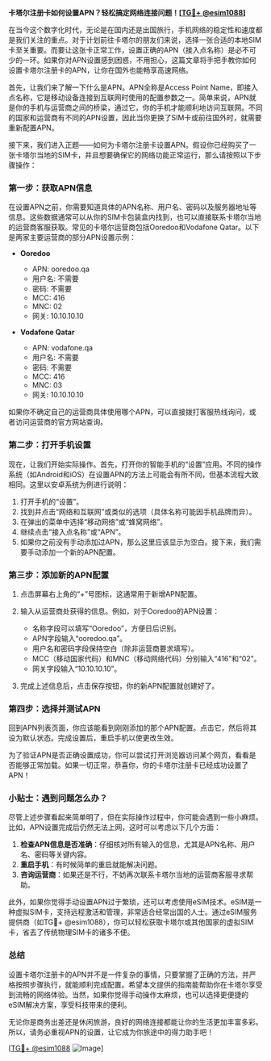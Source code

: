 **卡塔尔注册卡如何设置APN？轻松搞定网络连接问题！[[TG💪+ @esim1088](https://t.me/s/esim1088)]**

在当今这个数字化时代，无论是在国内还是出国旅行，手机网络的稳定性和速度都是我们关注的重点。对于计划前往卡塔尔的朋友们来说，选择一张合适的本地SIM卡至关重要。而要让这张卡正常工作，设置正确的APN（接入点名称）是必不可少的一环。如果你对APN设置感到困惑，不用担心，这篇文章将手把手教你如何设置卡塔尔注册卡的APN，让你在国外也能畅享高速网络。

首先，让我们来了解一下什么是APN。APN全称是Access Point Name，即接入点名称，它是移动设备连接到互联网时使用的配置参数之一。简单来说，APN就是你的手机与运营商之间的桥梁，通过它，你的手机才能顺利地访问互联网。不同的国家和运营商有不同的APN设置，因此当你更换了SIM卡或前往国外时，就需要重新配置APN。

接下来，我们进入正题——如何为卡塔尔注册卡设置APN。假设你已经购买了一张卡塔尔当地的SIM卡，并且想要确保它的网络功能正常运行，那么请按照以下步骤操作：

### 第一步：获取APN信息

在设置APN之前，你需要知道具体的APN名称、用户名、密码以及服务器地址等信息。这些数据通常可以从你的SIM卡包装盒内找到，也可以直接联系卡塔尔当地的运营商客服获取。常见的卡塔尔运营商包括Ooredoo和Vodafone Qatar。以下是两家主要运营商的部分APN设置示例：

- **Ooredoo**
  - APN: ooredoo.qa
  - 用户名: 不需要
  - 密码: 不需要
  - MCC: 416
  - MNC: 02
  - 网关: 10.10.10.10

- **Vodafone Qatar**
  - APN: vodafone.qa
  - 用户名: 不需要
  - 密码: 不需要
  - MCC: 416
  - MNC: 03
  - 网关: 10.10.10.10

如果你不确定自己的运营商具体使用哪个APN，可以直接拨打客服热线询问，或者访问运营商的官方网站查询。

### 第二步：打开手机设置

现在，让我们开始实际操作。首先，打开你的智能手机的“设置”应用。不同的操作系统（如Android和iOS）在设置APN的方法上可能会有所不同，但基本流程大致相同。这里以安卓系统为例进行说明：

1. 打开手机的“设置”。
2. 找到并点击“网络和互联网”或类似的选项（具体名称可能因手机品牌而异）。
3. 在弹出的菜单中选择“移动网络”或“蜂窝网络”。
4. 继续点击“接入点名称”或“APN”。
5. 如果你之前没有手动添加过APN，那么这里应该显示为空白。接下来，我们需要手动添加一个新的APN配置。

### 第三步：添加新的APN配置

1. 点击屏幕右上角的“+”号图标，这通常用于新增APN配置。
2. 输入从运营商处获得的信息。例如，对于Ooredoo的APN设置：
   - 名称字段可以填写“Ooredoo”，方便日后识别。
   - APN字段输入“ooredoo.qa”。
   - 用户名和密码字段保持空白（除非运营商要求填写）。
   - MCC（移动国家代码）和MNC（移动网络代码）分别输入“416”和“02”。
   - 网关字段输入“10.10.10.10”。

3. 完成上述信息后，点击保存按钮，你的新APN配置就创建好了。

### 第四步：选择并测试APN

回到APN列表页面，你应该能看到刚刚添加的那个APN配置。点击它，然后将其设为默认状态。完成设置后，重启手机以使更改生效。

为了验证APN是否正确设置成功，你可以尝试打开浏览器访问某个网页，看看是否能够正常加载。如果一切正常，恭喜你，你的卡塔尔注册卡已经成功设置了APN！

### 小贴士：遇到问题怎么办？

尽管上述步骤看起来简单明了，但在实际操作过程中，你可能会遇到一些小麻烦。比如，APN设置完成后仍然无法上网，这时可以考虑以下几个方面：

1. **检查APN信息是否准确**：仔细核对所有输入的信息，尤其是APN名称、用户名、密码等关键内容。
2. **重启手机**：有时候简单的重启就能解决问题。
3. **咨询运营商**：如果还是不行，不妨再次联系卡塔尔当地的运营商客服寻求帮助。

此外，如果你觉得手动设置APN过于繁琐，还可以考虑使用eSIM技术。eSIM是一种虚拟SIM卡，支持远程激活和管理，非常适合经常出国的人士。通过eSIM服务提供商（如TG💪+ @esim1088），你可以轻松获取卡塔尔或其他国家的虚拟SIM卡，省去了传统物理SIM卡的诸多不便。

### 总结

设置卡塔尔注册卡的APN并不是一件复杂的事情，只要掌握了正确的方法，并严格按照步骤执行，就能顺利完成配置。希望本文提供的指南能帮助你在卡塔尔享受到流畅的网络体验。当然，如果你觉得手动操作太麻烦，也可以选择更便捷的eSIM解决方案，享受科技带来的便利。

无论你是商务出差还是休闲旅游，良好的网络连接都能让你的生活更加丰富多彩。所以，请务必重视APN的设置，让它成为你旅途中的得力助手吧！

[[TG💪+ @esim1088](https://t.me/s/esim1088) ![Image](https://i.postimg.cc/4NQfJmqS/Snipaste-2025-05-13-00-14-12.png)]